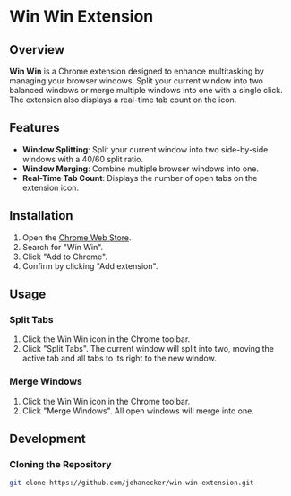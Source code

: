 # Win Win Extension

## Overview

**Win Win** is a Chrome extension designed to enhance multitasking by managing your browser windows. Split your current window into two balanced windows or merge multiple windows into one with a single click. The extension also displays a real-time tab count on the icon.

## Features

- **Window Splitting**: Split your current window into two side-by-side windows with a 40/60 split ratio.
- **Window Merging**: Combine multiple browser windows into one.
- **Real-Time Tab Count**: Displays the number of open tabs on the extension icon.

## Installation

1. Open the [Chrome Web Store](https://chrome.google.com/webstore).
2. Search for "Win Win".
3. Click "Add to Chrome".
4. Confirm by clicking "Add extension".

## Usage

### Split Tabs

1. Click the Win Win icon in the Chrome toolbar.
2. Click "Split Tabs". The current window will split into two, moving the active tab and all tabs to its right to the new window.

### Merge Windows

1. Click the Win Win icon in the Chrome toolbar.
2. Click "Merge Windows". All open windows will merge into one.

## Development

### Cloning the Repository

```sh
git clone https://github.com/johanecker/win-win-extension.git
